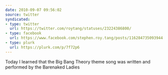 ```yaml
---
date: 2010-09-07 09:56:02
source: twitter
syndicated:
- type: twitter
  url: https://twitter.com/roytang/statuses/23224386800/
- type: facebook
  url: https://www.facebook.com/stephen.roy.tang/posts/116284735093944
- type: plurk
  url: https://plurk.com/p/7f72p6
---
```


Today I learned that the Big Bang Theory theme song was written and performed by the Barenaked Ladies